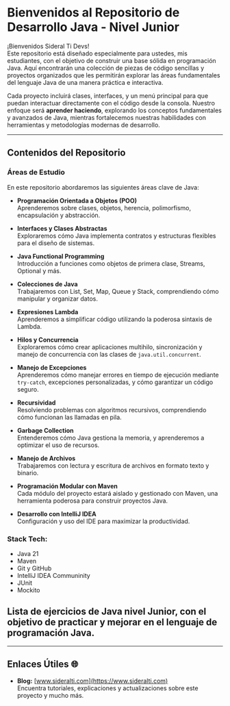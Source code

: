 # Bienvenidos al Repositorio de Desarrollo Java - Nivel Junior

¡Bienvenidos Sideral Ti Devs!  
Este repositorio está diseñado especialmente para ustedes, mis estudiantes, con el objetivo de construir una base sólida en programación Java. Aquí encontrarán una colección de piezas de código sencillas y proyectos organizados que les permitirán explorar las áreas fundamentales del lenguaje Java de una manera práctica e interactiva.

Cada proyecto incluirá clases, interfaces, y un menú principal para que puedan interactuar directamente con el código desde la consola. Nuestro enfoque será **aprender haciendo**, explorando los conceptos fundamentales y avanzados de Java, mientras fortalecemos nuestras habilidades con herramientas y metodologías modernas de desarrollo.

---

## Contenidos del Repositorio

### Áreas de Estudio
En este repositorio abordaremos las siguientes áreas clave de Java:

- **Programación Orientada a Objetos (POO)**  
  Aprenderemos sobre clases, objetos, herencia, polimorfismo, encapsulación y abstracción.

- **Interfaces y Clases Abstractas**  
  Exploraremos cómo Java implementa contratos y estructuras flexibles para el diseño de sistemas.

- **Java Functional Programming**  
  Introducción a funciones como objetos de primera clase, Streams, Optional y más.

- **Colecciones de Java**  
  Trabajaremos con List, Set, Map, Queue y Stack, comprendiendo cómo manipular y organizar datos.

- **Expresiones Lambda**  
  Aprenderemos a simplificar código utilizando la poderosa sintaxis de Lambda.

- **Hilos y Concurrencia**  
  Exploraremos cómo crear aplicaciones multihilo, sincronización y manejo de concurrencia con las clases de `java.util.concurrent`.

- **Manejo de Excepciones**  
  Aprenderemos cómo manejar errores en tiempo de ejecución mediante `try-catch`, excepciones personalizadas, y cómo garantizar un código seguro.

- **Recursividad**  
  Resolviendo problemas con algoritmos recursivos, comprendiendo cómo funcionan las llamadas en pila.

- **Garbage Collection**  
  Entenderemos cómo Java gestiona la memoria, y aprenderemos a optimizar el uso de recursos.

- **Manejo de Archivos**  
  Trabajaremos con lectura y escritura de archivos en formato texto y binario.

- **Programación Modular con Maven**  
  Cada módulo del proyecto estará aislado y gestionado con Maven, una herramienta poderosa para construir proyectos Java.

- **Desarrollo con IntelliJ IDEA**  
  Configuración y uso del IDE para maximizar la productividad.


### Stack Tech:
- Java 21
- Maven
- Git y GitHub
- IntelliJ IDEA Communinity
- JUnit
- Mockito




## Lista de ejercicios de Java nivel Junior, con el objetivo de practicar y mejorar en el lenguaje de programación Java. 



---

## Enlaces Útiles 🌐

- **Blog:** [www.sideralti.com](https://www.sideralti.com)  
  Encuentra tutoriales, explicaciones y actualizaciones sobre este proyecto y mucho más.

  
